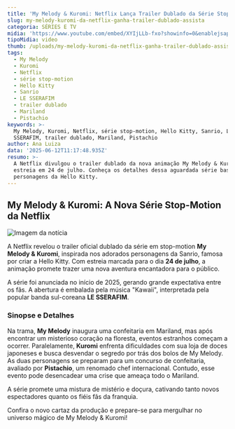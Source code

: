```yaml
---
title: 'My Melody & Kuromi: Netflix Lança Trailer Dublado da Série Stop-Motion'
slug: my-melody-kuromi-da-netflix-ganha-trailer-dublado-assista
categoria: SÉRIES E TV
midia: 'https://www.youtube.com/embed/XYIjLLb-fxo?showinfo=0&enablejsapi=1'
tipoMidia: video
thumb: /uploads/my-melody-kuromi-da-netflix-ganha-trailer-dublado-assista-thumb.png
tags:
  - My Melody
  - Kuromi
  - Netflix
  - série stop-motion
  - Hello Kitty
  - Sanrio
  - LE SSERAFIM
  - trailer dublado
  - Mariland
  - Pistachio
keywords: >-
  My Melody, Kuromi, Netflix, série stop-motion, Hello Kitty, Sanrio, LE
  SSERAFIM, trailer dublado, Mariland, Pistachio
author: Ana Luiza
data: '2025-06-12T11:17:48.935Z'
resumo: >-
  A Netflix divulgou o trailer dublado da nova animação My Melody & Kuromi, que
  estreia em 24 de julho. Conheça os detalhes dessa aguardada série baseada nos
  personagens da Hello Kitty.
---
```


## My Melody & Kuromi: A Nova Série Stop-Motion da Netflix

![Imagem da notícia](https://cdn.ome.lt/ZeY62myOh0M9ezwJpAwoWgEjpPM=/fit-in/837x500/smart/uploads/conteudo/fotos/Screenshot_2025-06-11_at_18.47.52.png)

A Netflix revelou o trailer oficial dublado da série em stop-motion **My Melody & Kuromi**, inspirada nos adorados personagens da Sanrio, famosa por criar a Hello Kitty. Com estreia marcada para o dia **24 de julho**, a animação promete trazer uma nova aventura encantadora para o público.

A série foi anunciada no início de 2025, gerando grande expectativa entre os fãs. A abertura é embalada pela música "Kawaii", interpretada pela popular banda sul-coreana **LE SSERAFIM**.

### Sinopse e Detalhes

Na trama, **My Melody** inaugura uma confeitaria em Mariland, mas após encontrar um misterioso coração na floresta, eventos estranhos começam a ocorrer. Paralelamente, **Kuromi** enfrenta dificuldades com sua loja de doces japoneses e busca desvendar o segredo por trás dos bolos de My Melody. As duas personagens se preparam para um concurso de confeitaria, avaliado por **Pistachio**, um renomado chef internacional. Contudo, esse evento pode desencadear uma crise que ameaça todo o Mariland.

A série promete uma mistura de mistério e doçura, cativando tanto novos espectadores quanto os fiéis fãs da franquia.

Confira o novo cartaz da produção e prepare-se para mergulhar no universo mágico de My Melody & Kuromi!
